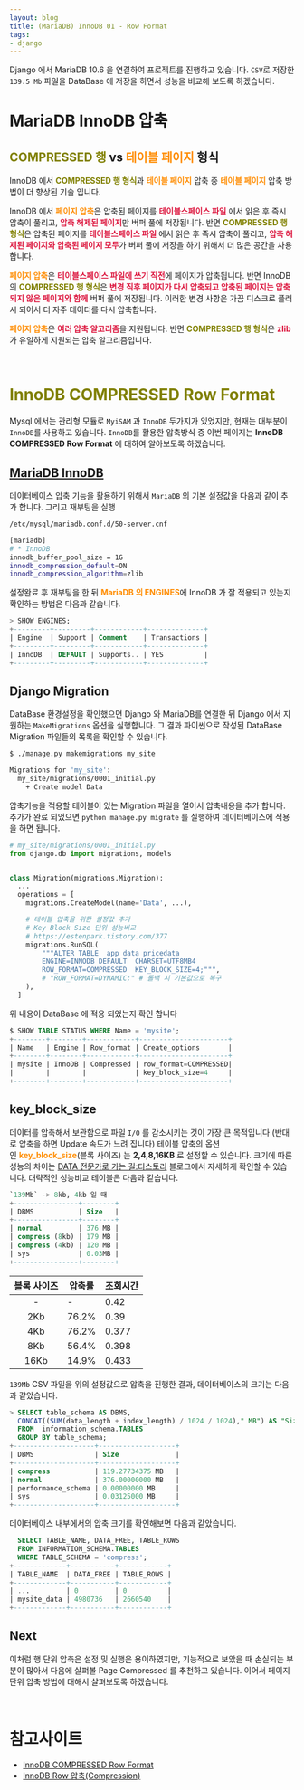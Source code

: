 ```yaml
---
layout: blog
title: (MariaDB) InnoDB 01 - Row Format
tags:
- django
---
```


Django 에서 MariaDB 10.6 을 연결하여 프로젝트를 진행하고 있습니다. `CSV`로 저장한 `139.5 Mb` 파일을 DataBase 에 저장을 하면서 성능을 비교해 보도록 하겠습니다.

# MariaDB InnoDB 압축
## <span style="color:olive">**COMPRESSED 행**</span> vs <span style="color:darkorange">**테이블 페이지**</span> 형식
InnoDB 에서 <span style="color:olive">**COMPRESSED 행 형식**</span>과 <span span style="color:darkorange">**테이블 페이지**</span> 압축 중 <span span style="color:darkorange">**테이블 페이지**</span> 압축 방법이 더 향상된 기술 입니다.

InnoDB 에서 <span span style="color:darkorange">**페이지 압축**</span>은 압축된 페이지를 <span span style="color:crimson">**테이블스페이스 파일**</span> 에서 읽은 후 즉시 압축이 풀리고, <span span style="color:crimson">**압축 해제된 페이지**</span>만 버퍼 풀에 저장됩니다. 반면 <span style="color:olive">**COMPRESSED 행 형식**</span>은 압축된 페이지를 <span span style="color:crimson">**테이블스페이스 파일**</span> 에서 읽은 후 즉시 압축이 풀리고, <span span style="color:crimson">**압축 해제된 페이지와 압축된 페이지 모두**</span>가 버퍼 풀에 저장을 하기 위해서 더 많은 공간을 사용합니다.

<span span style="color:darkorange">**페이지 압축**</span>은 <span span style="color:crimson">**테이블스페이스 파일에 쓰기 직전**</span>에 페이지가 압축됩니다. 반면 InnoDB의 <span style="color:olive">**COMPRESSED 행 형식**</span>은 <span span style="color:crimson">**변경 직후 페이지가 다시 압축되고 압축된 페이지는 압축되지 않은 페이지와 함께**</span> 버퍼 풀에 저장됩니다. 이러한 변경 사항은 가끔 디스크로 플러시 되어서 더 자주 데이터를 다시 압축합니다.

<span span style="color:darkorange">**페이지 압축**</span>은 <span span style="color:crimson">**여러 압축 알고리즘**</span>을 지원됩니다. 반면 <span style="color:olive">**COMPRESSED 행 형식**</span>은 <span span style="color:crimson">**zlib**</span> 가 유일하게 지원되는 압축 알고리즘입니다.

<br/>

# <span style="color:olive">**InnoDB COMPRESSED Row Format**</span>
Mysql 에서는 관리형 모듈로 `MyiSAM` 과 `InnoDB` 두가지가 있었지만, 현재는 대부분이 `InnoDB`를 사용하고 있습니다. `InnoDB`를 활용한 압축방식 중 이번 페이지는 **InnoDB COMPRESSED Row Format** 에 대하여 알아보도록 하겠습니다.

## [MariaDB InnoDB](https://mariadb.com/kb/en/innodb-page-compression/)
데이터베이스 압축 기능을 활용하기 위해서 `MariaDB` 의 기본 설정값을 다음과 같이 추가 합니다. 그리고 재부팅을 실행
```bash
/etc/mysql/mariadb.conf.d/50-server.cnf

[mariadb]
# * InnoDB
innodb_buffer_pool_size = 1G
innodb_compression_default=ON
innodb_compression_algorithm=zlib
```

설정완료 후 재부팅을 한 뒤 <span style="color:darkorange">**MariaDB 의 ENGINES**</span>에 InnoDB 가 잘 적용되고 있는지 확인하는 방법은 다음과 같습니다.
```sql
> SHOW ENGINES;
+---------+---------+------------+--------------+
| Engine  | Support | Comment    | Transactions |
+---------+---------+------------+--------------+
| InnoDB  | DEFAULT | Supports.. | YES          |
+---------+---------+------------+--------------+
```

## Django Migration
DataBase 환경설정을 확인했으면 Django 와 MariaDB를 연결한 뒤 Django 에서 지원하는 `MakeMigrations` 옵션을 실행합니다. 그 결과 파이썬으로 작성된 DataBase Migration 파일들의 목록을 확인할 수 있습니다.
```bash
$ ./manage.py makemigrations my_site

Migrations for 'my_site':
  my_site/migrations/0001_initial.py
    + Create model Data
```

압축기능을 적용할 테이블이 있는 Migration 파일을 열어서 압축내용을 추가 합니다. 추가가 완료 되었으면 `python manage.py migrate` 를 실행하여 데이터베이스에 적용을 하면 됩니다.
```python
# my_site/migrations/0001_initial.py
from django.db import migrations, models


class Migration(migrations.Migration):
  ...
  operations = [
    migrations.CreateModel(name='Data', ...),

    # 테이블 압축을 위한 설정값 추가
    # Key Block Size 단위 성능비교
    # https://estenpark.tistory.com/377
    migrations.RunSQL(
        """ALTER TABLE  app_data_pricedata 
        ENGINE=INNODB DEFAULT  CHARSET=UTF8MB4 
        ROW_FORMAT=COMPRESSED  KEY_BLOCK_SIZE=4;""",
        # "ROW_FORMAT=DYNAMIC;" # 롤백 시 기본값으로 복구
    ),
  ]
```

위 내용이 DataBase 에 적용 되었는지 확인 합니다
```sql
$ SHOW TABLE STATUS WHERE Name = 'mysite';
+--------+--------+------------+----------------------+
| Name   | Engine | Row_format | Create_options       |
+--------+--------+------------+----------------------+
| mysite | InnoDB | Compressed | row_format=COMPRESSED|
|        |        |            | key_block_size=4     |
+--------+--------+------------+----------------------+
```

## key_block_size
데이터를 압축해서 보관함으로 파일 `I/O` 를 감소시키는 것이 가장 큰 목적입니다 (반대로 압축을 하면 Update 속도가 느려 집니다) 테이블 압축의 옵션인 <span style="color:darkorange">**key_block_size**</span>(블록 사이즈) 는 **2,4,8,16KB** 로 설정할 수 있습니다. 크기에 따른 성능의 차이는 [DATA 전문가로 가는 길:티스토리](https://estenpark.tistory.com/377) 블로그에서 자세하게 확인할 수 있습니다. 대략적인 성능비교 테이블은 다음과 같습니다.

```sql
`139Mb` -> 8kb, 4kb 일 때 
+----------------+--------+
| DBMS           | Size   |
+----------------+--------+
| normal         | 376 MB |
| compress (8kb) | 179 MB |
| compress (4kb) | 120 MB |
| sys            | 0.03MB |
+----------------+--------+
```

|블록 사이즈 | 압축률   | 조회시간 |
|:--------:|--------|--------|
|  -       | -      | 0.42   |
|  2Kb     | 76.2%  | 0.39   |
|  4Kb     | 76.2%  | 0.377  |
|  8Kb     | 56.4%  | 0.398  |
| 16Kb     | 14.9%  | 0.433  |

`139Mb` CSV 파일을 위의 설정값으로 압축을 진행한 결과, 데이터베이스의 크기는 다음과 같았습니다.
```sql
> SELECT table_schema AS DBMS,
  CONCAT((SUM(data_length + index_length) / 1024 / 1024)," MB") AS "Size"
  FROM  information_schema.TABLES
  GROUP BY table_schema;
+--------------------+-------------------+
| DBMS               | Size              |
+--------------------+-------------------+
| compress           | 119.27734375 MB   |
| normal             | 376.00000000 MB   |
| performance_schema | 0.00000000 MB     |
| sys                | 0.03125000 MB     |
+--------------------+-------------------+
```

데이터베이스 내부에서의 압축 크기를 확인해보면 다음과 같았습니다.
```sql
  SELECT TABLE_NAME, DATA_FREE, TABLE_ROWS
  FROM INFORMATION_SCHEMA.TABLES
  WHERE TABLE_SCHEMA = 'compress';
+-------------+-----------+------------+
| TABLE_NAME  | DATA_FREE | TABLE_ROWS |
+-------------+-----------+------------+
| ...         | 0         | 0          |
| mysite_data | 4980736   | 2660540    |
+-------------+-----------+------------+
```

## Next
이처럼 행 단위 압축은 설정 및 실행은 용이하였지만, 기능적으로 보았을 때 손실되는 부분이 많아서 다음에 살펴볼 Page Compressed 를 추천하고 있습니다. 이어서 페이지 단위 압축 방법에 대해서 살펴보도록 하겠습니다.

<br/>

# 참고사이트
- [InnoDB COMPRESSED Row Format](https://mariadb.com/kb/en/innodb-compressed-row-format/)
- [InnoDB Row 압축(Compression)](https://estenpark.tistory.com/377)
